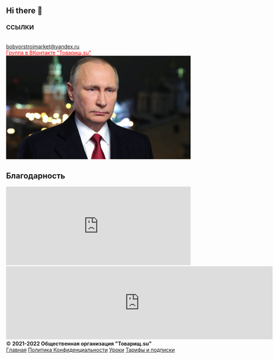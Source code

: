 ## Hi there 👋
### ССЫЛКИ
<a href="https://agent-kgb-228.github.io/" style="color: #ffFFFF;">Выйти на главную</a>
<br>
<a href="mailto:bobyorstroimarket@yandex.ru">bobyorstroimarket@yandex.ru</a>
<br>
<a href="https://vk.com/club199124251" style="color: #ff0000;">Группа в ВКонтакте "Товарищ.su"</a>
<br>
<img src="putin_53224700.jpg">
<br>
  <h2>Благодарность</h2>
<iframe src="https://yoomoney.ru/quickpay/shop-widget?writer=buyer&targets=&targets-hint=&default-sum=&button-text=11&payment-type-choice=on&hint=&successURL=&quickpay=shop&account=4100116774485382&" width="100%" height="215" frameborder="0" allowtransparency="true" scrolling="no"></iframe>
<br>
<iframe width="728" height="200" src="https://widget.qiwi.com/widgets/big-widget-728x200?publicKey=48e7qUxn9T7RyYE1MVZswX1FRSbE6iyCj2gCRwwF3Dnh5XrasNTx3BGPiMsyXQFNKQhvukniQG8RTVhYm3iPzN5bVkEPneDUHwMNKqZt8oqu5sJ2Lc9rdT6uMLk9eb1w5EjoGow4gYvRvoia5BEjLA3mncHx38rW9VmzqjMER4rFuG68f1chmi7Gc3fDB" allowtransparency="true" scrolling="no" frameborder="0"></iframe>
<br>
<footer>
  &copy; <b>2021-2022 Общественная организация "Товарищ.su"</b> 
            <div class="re">
                <a href="/">Главная</a> 
              <a href="/privacy/">Политика Конфиденциальности</a> 
              <a href="/uroks/">Уроки</a>
                <a href="/pay/">Тарифы и подписки</a>
            </div>
        
</footer>

